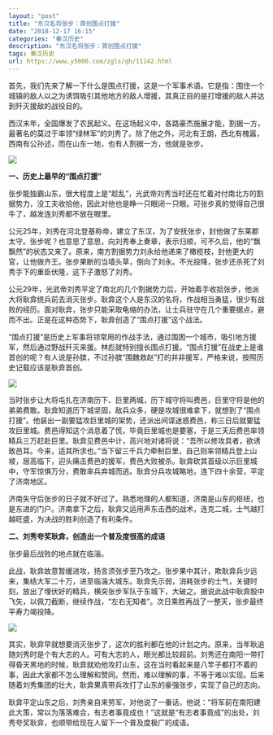 ```yaml
---
layout: "post"
title: "东汉名将张步：首创围点打援"
date: "2018-12-17 16:15"
categories: "秦汉历史"
description: "东汉名将张步：首创围点打援"
tags: 秦汉历史
url: https://www.y5000.com/zgls/qh/11142.html
---
```






首先，我们先来了解一下什么是围点打援，这是一个军事术语。它是指：围住一个城镇的敌人以之为诱饵吸引其他地方的敌人增援，其真正目的是打增援的敌人并达到歼灭援敌的战役目的。

西汉末年，全国爆发了农民起义。在这场起义中，各路豪杰施展才能，割据一方，最著名的莫过于率领“绿林军”的刘秀了。除了他之外，河北有王朗，西北有槐嚣，西南有公孙述，而在山东一地，也有人割据一方，他就是张步。

![](https://img.y5000.com/uploads/allimg/170117/1641415017-0.jpg)

**一、历史上最早的“围点打援”**

张步能独霸山东，很大程度上是“趁乱”，光武帝刘秀当时还在忙着对付南北方的割据势力，没工夫收拾他，因此对他也是睁一只眼闭一只眼。可张步真的觉得自己很牛了，越发连刘秀都不放在眼里。

公元25年，刘秀在河北登基称帝，建立了东汉，为了安抚张步，封他做了东莱郡太守。张步呢？也意思了意思，向刘秀奉上奏章，表示归顺，可不久后，他的“飘飘然”的状态又来了。原来，南方割据势力刘永给他递来了橄榄枝，封他更大的官，让他做齐王。张步果断的当墙头草，倒向了刘永。不光投降，张步还杀死了刘秀手下的重臣伏隆，这下子激怒了刘秀。

公元29年，光武帝刘秀平定了南北的几个割据势力后，开始着手收拾张步，他派大将耿弇统兵前去消灭张步。耿弇这个人是东汉的名将，作战相当勇猛，很少有战败的经历。面对耿弇，张步只能采取龟缩的办法，让士兵驻守在几个重要据点，避而不出。正是在这种态势下，耿弇创造了“围点打援”这个战法。

“围点打援”是历史上军事将领常用的作战手法，通过围困一个城市，吸引地方援军，然后通过野战歼灭来援。林彪就特别擅长围点打援。“围点打援”在战史上是谁首创的呢？有人说是孙膑，不过孙膑“围魏救赵”打的并非援军，严格来说，按照历史记载应该是耿弇首创。

![](https://img.y5000.com/uploads/allimg/170117/16414131G-1.jpg)

当时张步让大将屯扎在济南历下、巨里两城，历下城守将叫费邑，巨里守将是他的弟弟费敢。耿弇知道历下城坚固，敌兵众多，硬是攻城很难拿下，就想到了“围点打援”。他装出一副要猛攻巨里城的架势，还派出间谍迷惑费邑，称三日后就要猛攻巨里城。费邑得知这个消息着了慌，毕竟巨里城也是要塞，于是三天后费邑率领精兵三万赶赴巨里。耿弇见费邑中计，高兴地对诸将说：“吾所以修攻具者，欲诱致邑耳。今来，适其所求也。”当下留三千兵力牵制巨里，自己则率领精兵登上山坡，居高临下，迎头痛击费邑的援军，费邑大败被杀。耿弇砍其首级以示巨里城中，守军惊惧万分，费敢率兵弃城而逃。耿弇分兵攻城略地，连下四十余营，平定了济南地区。

济南失守后张步的日子就不好过了。熟悉地理的人都知道，济南是山东的枢纽，也是东进的门户。济南拿下之后，耿弇又运用声东击西的战术，连克二城，士气越打越旺盛，为决战的胜利创造了有利条件。

**二、刘秀夸奖耿弇，创造出一个普及度很高的成语**

张步最后战败的地点就在临淄。

此战，耿弇故意暂缓进攻，扬言须张步至乃攻之。张步果中其计，欺耿弇兵少远来，集结大军二十万，进至临淄大城东。耿弇先示弱，消耗张步的士气，关键时刻，放出了埋伏好的精兵，横突张步军队于东城下，大破之。据说此战中耿弇股中飞矢，以佩刀截断，继续作战，“左右无知者”。次日乘胜再战了一整天，张步最终平寿力竭投降。

![](https://img.y5000.com/uploads/allimg/170117/164141CH-2.jpg)

其实，耿弇早就想要消灭张步了，这次的胜利都在他的计划之内。原来，当年耿追随刘秀时是个有大志的人。可有大志的人，眼光都比较超前。刘秀还在南阳一带打得昏天黑地的时候，耿弇就劝他攻打山东，这在当时看起来是八竿子都打不着的事，因此大家都不怎么理解和赞同。然而，难以理解的事，不等于难以实现。后来随着刘秀集团的壮大，耿弇果真带兵攻打了山东的豪强张步，实现了自己的志向。

耿弇平定山东之后，刘秀亲自来劳军，对他说了一番话，他说：“将军前在南阳建此大策，常以为落落难合，有志者事竟成也！”这就是“有志者事竟成”的出处，刘秀夸奖耿弇，也顺带给现在人留下一个普及度极广的成语。

